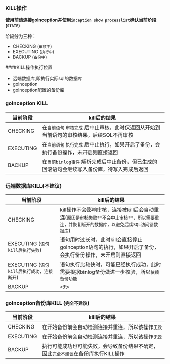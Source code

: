 
### KILL操作

**使用前请连接goInception并使用`inception show processlist`确认当前阶段(`STATE`)**


阶段分为三种：

- CHECKING (`审核中`)
- EXECUTING (`执行中`)
- BACKUP (`备份中`)

####KILL操作执行位置

- 远端数据库,即执行实际sql的数据库
- goInception
- goInception配置的备份库


### goInception KILL

当前阶段   | kill后的结果
----------|---------
CHECKING | 在`当前语句` `审核完成` 后中止审核，此时仅返回从开始到当前语句的审核结果，后续SQL不再审核
EXECUTING | 在`当前语句` `执行完成` 后中止执行，如果开启了备份，会执行备份操作，未开启则直接返回
BACKUP | 在`当前binlog事件` 解析完成后中止备份，但已生成的回滚语句会继续写入备份库，待写入完成后返回


### 远端数据库KILL(不建议)

当前阶段   | kill后的结果
----------|---------
CHECKING | kill操作不会影响审核，连接被kill后会自动重连(`原因是审核失败**不会中止审核**，所以需要重连，并恢复断开的数据库，以避免后续SQL访问错数据库`)
EXECUTING (`语句kill后执行失败`) | 语句用时过长时，此时kill会直接停止goInception语句的执行，如果开启了备份，会执行备份操作，未开启则直接返回
EXECUTING (`语句kill后执行成功，连接断开`)| 语句执行比较快时，可能已经执行成功，此时需要根据binlog备份做进一步校验，所以`依赖备份功能`
BACKUP | `<无>`


### goInception备份库KILL (`完全不建议`)

当前阶段   | kill后的结果
----------|---------
CHECKING | 在开始备份前会自动检测连接并重连，所以该操作`无效`
EXECUTING | 在开始备份前会自动检测连接并重连，所以该操作`无效`
BACKUP | 执行可能成功也可能失败，会导致备份结果不确定，因此`完全不建议`在备份库执行KILL操作


